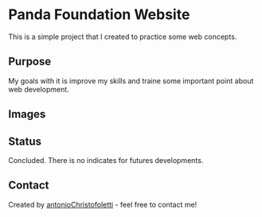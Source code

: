 # Panda Foundation Website

This is a simple project that I created to practice some web concepts.

## Purpose

My goals with it is improve my skills and traine some important point about web development.

## Images

## Status

Concluded. There is no indicates for futures developments.

## Contact

Created by [antonioChristofoletti](https://github.com/antonioChristofoletti) - feel free to contact me!
